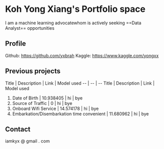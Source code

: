 # Koh Yong Xiang's Portfolio space
I am a machine learning advocatewhom is actively seeking ==Data Analyst== opportunities
## Profile
Github: https://github.com/yxbrah
Kaggle: https://www.kaggle.com/yongxx
## Previous projects


Title | Description | Link | Model used
-- | -- | --
Title | Description | Link | Model used
1. Date of Birth | 10.938405 | hi | bye
2. Source of Traffic | 0 | hi | bye
3. Onboard Wifi Service | 14.574178 | hi | bye
4. Embarkation/Disembarkation time convenient | 11.680962 | hi | bye

## Contact
iamkyx @ gmail . com


